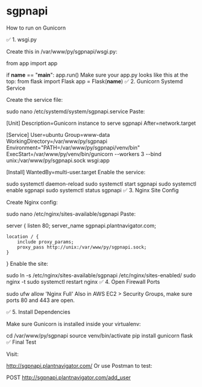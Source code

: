 # sgpnapi

How to run on Gunicorn

✅ 1. wsgi.py

Create this in /var/www/py/sgpnapi/wsgi.py:

from app import app

if __name__ == "__main__":
    app.run()
Make sure your app.py looks like this at the top:
from flask import Flask
app = Flask(__name__)
✅ 2. Gunicorn Systemd Service

Create the service file:

sudo nano /etc/systemd/system/sgpnapi.service
Paste:

[Unit]
Description=Gunicorn instance to serve sgpnapi
After=network.target

[Service]
User=ubuntu
Group=www-data
WorkingDirectory=/var/www/py/sgpnapi
Environment="PATH=/var/www/py/sgpnapi/venv/bin"
ExecStart=/var/www/py/venv/bin/gunicorn --workers 3 --bind unix:/var/www/py/sgpnapi.sock wsgi:app

[Install]
WantedBy=multi-user.target
Enable the service:

sudo systemctl daemon-reload
sudo systemctl start sgpnapi
sudo systemctl enable sgpnapi
sudo systemctl status sgpnapi
✅ 3. Nginx Site Config

Create Nginx config:

sudo nano /etc/nginx/sites-available/sgpnapi
Paste:

server {
    listen 80;
    server_name sgpnapi.plantnavigator.com;

    location / {
        include proxy_params;
        proxy_pass http://unix:/var/www/py/sgpnapi.sock;
    }
}
Enable the site:

sudo ln -s /etc/nginx/sites-available/sgpnapi /etc/nginx/sites-enabled/
sudo nginx -t
sudo systemctl restart nginx
✅ 4. Open Firewall Ports

sudo ufw allow 'Nginx Full'
Also in AWS EC2 > Security Groups, make sure ports 80 and 443 are open.

✅ 5. Install Dependencies

Make sure Gunicorn is installed inside your virtualenv:

cd /var/www/py/sgpnapi
source venv/bin/activate
pip install gunicorn flask
✅ Final Test

Visit:

http://sgpnapi.plantnavigator.com/
Or use Postman to test:

POST http://sgpnapi.plantnavigator.com/add_user
